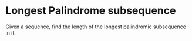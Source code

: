 # Longest Palindrome subsequence

Given a sequence, find the length of the longest palindromic subsequence in it.
